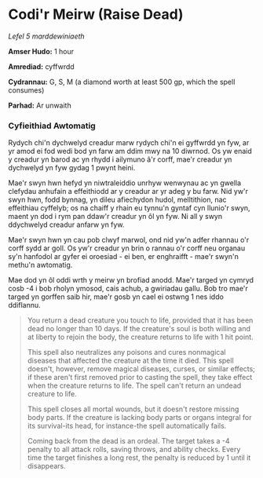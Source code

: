 # Codi'r Meirw (Raise Dead)

*Lefel 5 marddewiniaeth*

**Amser Hudo:** 1 hour

**Amrediad:** cyffwrdd

**Cydrannau:** G, S, M (a diamond worth at least 500 gp, which the spell consumes)

**Parhad:** Ar unwaith

### Cyfieithiad Awtomatig

Rydych chi'n dychwelyd creadur marw rydych chi'n ei gyffwrdd yn fyw, ar yr amod ei fod wedi bod yn farw am ddim mwy na 10 diwrnod. Os yw enaid y creadur yn barod ac yn rhydd i ailymuno â'r corff, mae'r creadur yn dychwelyd yn fyw gydag 1 pwynt heini.

Mae'r swyn hwn hefyd yn niwtraleiddio unrhyw wenwynau ac yn gwella clefydau anhufain a effeithiodd ar y creadur ar yr adeg y bu farw. Nid yw'r swyn hwn, fodd bynnag, yn dileu afiechydon hudol, melltithion, nac effeithiau cyffelyb; os na chaiff y rhain eu tynnu'n gyntaf cyn llunio'r swyn, maent yn dod i rym pan ddaw'r creadur yn ôl yn fyw. Ni all y swyn ddychwelyd creadur anfarw yn fyw.

Mae'r swyn hwn yn cau pob clwyf marwol, ond nid yw'n adfer rhannau o'r corff sydd ar goll. Os yw'r creadur yn brin o rannau o'r corff neu organau sy'n hanfodol ar gyfer ei oroesiad - ei ben, er enghraifft - mae'r swyn'n methu'n awtomatig.

Mae dod yn ôl oddi wrth y meirw yn brofiad anodd. Mae'r targed yn cymryd cosb -4 i bob rholyn ymosod, cais achub, a gwiriadau gallu. Bob tro mae'r targed yn gorffen saib hir, mae'r gosb yn cael ei ostwng 1 nes iddo ddiflannu.

>  You return a dead creature you touch to life, provided that it has been dead no longer than 10 days. If the creature's soul is both willing and at liberty to rejoin the body, the creature returns to life with 1 hit point.
>  
>  This spell also neutralizes any poisons and cures nonmagical diseases that affected the creature at the time it died. This spell doesn't, however, remove magical diseases, curses, or similar effects; if these aren't first removed prior to casting the spell, they take effect when the creature returns to life. The spell can't return an undead creature to life.
>  
>  This spell closes all mortal wounds, but it doesn't restore missing body parts. If the creature is lacking body parts or organs integral for its survival-its head, for instance-the spell automatically fails.
>  
>  Coming back from the dead is an ordeal. The target takes a -4 penalty to all attack rolls, saving throws, and ability checks. Every time the target finishes a long rest, the penalty is reduced by 1 until it disappears.
